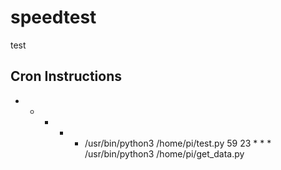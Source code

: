 # speedtest

test

## Cron Instructions

* * * * * /usr/bin/python3 /home/pi/test.py
59 23 * * * /usr/bin/python3 /home/pi/get_data.py
